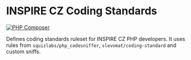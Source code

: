 # INSPIRE CZ Coding Standards

[![PHP Composer](https://github.com/InspireCZ/coding-standard/actions/workflows/php.yml/badge.svg)](https://github.com/InspireCZ/coding-standard/actions/workflows/php.yml)

Defines coding standards ruleset for INSPIRE CZ PHP developers. It uses rules from `squizlabs/php_codesniffer`, `slevomat/coding-standard` and custom sniffs.
